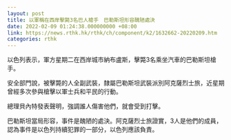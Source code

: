 ```yaml
---
layout: post
title: 以軍稱在西岸擊斃3名巴人槍手　巴勒斯坦形容醜陋處決
date: 2022-02-09 01:24:38.000000000 +08:00
link: https://news.rthk.hk/rthk/ch/component/k2/1632662-20220209.htm
categories: rthk
---
```


以色列表示，軍方星期二在西岸城市納布盧斯，擊斃3名乘坐汽車的巴勒斯坦槍手。

安全部門說，被擊斃的人全副武裝，隸屬巴勒斯坦武裝派別阿克薩烈士旅，近星期曾經多次參與槍擊以軍士兵和平民的行動。

總理貝內特發表聲明，強調誰人傷害他們，就會受到打擊。

巴勒斯坦當局形容，事件是醜陋的處決。阿克薩烈士旅證實，3人是他們的成員，認為事件是以色列持續犯罪的一部分，以色列應該負責。
